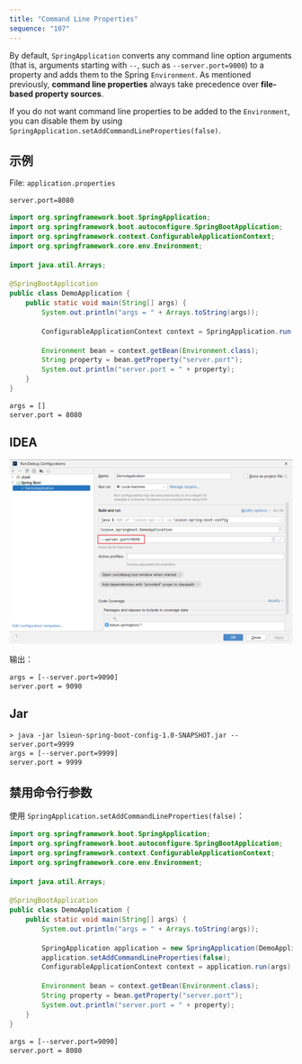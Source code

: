 ```yaml
---
title: "Command Line Properties"
sequence: "107"
---
```


By default, `SpringApplication` converts any command line option arguments
(that is, arguments starting with `--`, such as `--server.port=9000`)
to a property and adds them to the Spring `Environment`.
As mentioned previously, **command line properties** always take precedence over **file-based property sources**.

If you do not want command line properties to be added to the `Environment`,
you can disable them by using `SpringApplication.setAddCommandLineProperties(false)`.

## 示例

File: `application.properties`

```text
server.port=8080
```

```java
import org.springframework.boot.SpringApplication;
import org.springframework.boot.autoconfigure.SpringBootApplication;
import org.springframework.context.ConfigurableApplicationContext;
import org.springframework.core.env.Environment;

import java.util.Arrays;

@SpringBootApplication
public class DemoApplication {
    public static void main(String[] args) {
        System.out.println("args = " + Arrays.toString(args));

        ConfigurableApplicationContext context = SpringApplication.run(DemoApplication.class, args);

        Environment bean = context.getBean(Environment.class);
        String property = bean.getProperty("server.port");
        System.out.println("server.port = " + property);
    }
}
```

```text
args = []
server.port = 8080
```

## IDEA

![](/assets/images/spring-boot/properties/command-line-args.png)

输出：

```text
args = [--server.port=9090]
server.port = 9090
```

## Jar

```text
> java -jar lsieun-spring-boot-config-1.0-SNAPSHOT.jar --server.port=9999
args = [--server.port=9999]
server.port = 9999
```

## 禁用命令行参数

使用 `SpringApplication.setAddCommandLineProperties(false)`：

```java
import org.springframework.boot.SpringApplication;
import org.springframework.boot.autoconfigure.SpringBootApplication;
import org.springframework.context.ConfigurableApplicationContext;
import org.springframework.core.env.Environment;

import java.util.Arrays;

@SpringBootApplication
public class DemoApplication {
    public static void main(String[] args) {
        System.out.println("args = " + Arrays.toString(args));

        SpringApplication application = new SpringApplication(DemoApplication.class);
        application.setAddCommandLineProperties(false);
        ConfigurableApplicationContext context = application.run(args);

        Environment bean = context.getBean(Environment.class);
        String property = bean.getProperty("server.port");
        System.out.println("server.port = " + property);
    }
}
```

```text
args = [--server.port=9090]
server.port = 8080
```